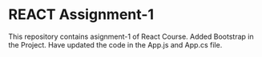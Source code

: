 # REACT Assignment-1

This repository contains asignment-1 of React Course.
Added Bootstrap in the Project.
Have updated the code in the App.js and App.cs file.
